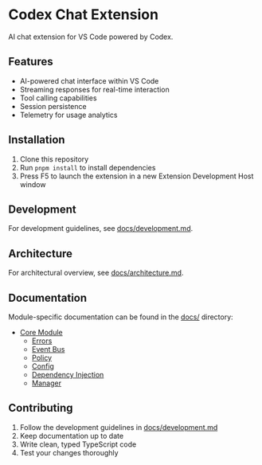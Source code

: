 # Codex Chat Extension

AI chat extension for VS Code powered by Codex.

## Features

- AI-powered chat interface within VS Code
- Streaming responses for real-time interaction
- Tool calling capabilities
- Session persistence
- Telemetry for usage analytics

## Installation

1. Clone this repository
2. Run `pnpm install` to install dependencies
3. Press F5 to launch the extension in a new Extension Development Host window

## Development

For development guidelines, see [docs/development.md](docs/development.md).

## Architecture

For architectural overview, see [docs/architecture.md](docs/architecture.md).

## Documentation

Module-specific documentation can be found in the [docs/](docs/) directory:

- [Core Module](docs/core/)
  - [Errors](docs/core/errors.md)
  - [Event Bus](docs/core/event-bus.md)
  - [Policy](docs/core/policy.md)
  - [Config](docs/core/config.md)
  - [Dependency Injection](docs/core/di.md)
  - [Manager](docs/core/manager.md)

## Contributing

1. Follow the development guidelines in [docs/development.md](docs/development.md)
2. Keep documentation up to date
3. Write clean, typed TypeScript code
4. Test your changes thoroughly
